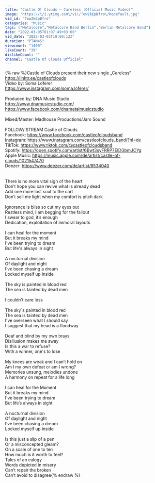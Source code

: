 ```yaml
---
title: "Castle Of Clouds – Careless (Official Music Video)"
image: "https:\/\/i.ytimg.com\/vi\/Tow2kEpBfro\/hqdefault.jpg"
vid_id: "Tow2kEpBfro"
categories: "Music"
tags: ["Metalcore","Metalcore Band Berlin","Berlin Metalcore Band"]
date: "2022-03-05T01:07:49+03:00"
vid_date: "2022-03-03T19:00:12Z"
duration: "PT4M4S"
viewcount: "1400"
likeCount: "29"
dislikeCount: ""
channel: "Castle Of Clouds Official"
---
```

{% raw %}Castle of Clouds present their new single „Careless“<br /><a rel="nofollow" target="blank" href="https://linktr.ee/castleofclouds">https://linktr.ee/castleofclouds</a><br />Video by: Soma Loferer<br /><a rel="nofollow" target="blank" href="https://www.instagram.com/soma.loferer/">https://www.instagram.com/soma.loferer/</a><br /><br />Produced by: DNA Music Studio<br /><a rel="nofollow" target="blank" href="https://www.dnamusicstudio.com/">https://www.dnamusicstudio.com/</a><br /><a rel="nofollow" target="blank" href="https://www.facebook.com/dnametalmusicstudio">https://www.facebook.com/dnametalmusicstudio</a><br /><br />Mixed/Master: Madhouse Productions/Jaro Sound<br /><br />FOLLOW/ STREAM Castle of Clouds<br />Facebook: <a rel="nofollow" target="blank" href="https://www.facebook.com/castleofcloudsband">https://www.facebook.com/castleofcloudsband</a><br />Instagram: <a rel="nofollow" target="blank" href="https://www.instagram.com/castleofclouds_band/?hl=de">https://www.instagram.com/castleofclouds_band/?hl=de</a><br />TikTok: <a rel="nofollow" target="blank" href="https://www.tiktok.com/@castleofcloudsband">https://www.tiktok.com/@castleofcloudsband</a><br />Spotify: <a rel="nofollow" target="blank" href="https://open.spotify.com/artist/6Bwt3syFRRP7ElDGbmJCYg">https://open.spotify.com/artist/6Bwt3syFRRP7ElDGbmJCYg</a><br />Apple Music: <a rel="nofollow" target="blank" href="https://music.apple.com/de/artist/castle-of-clouds/1021547470">https://music.apple.com/de/artist/castle-of-clouds/1021547470</a><br />Deezer: <a rel="nofollow" target="blank" href="https://www.deezer.com/de/artist/8534040">https://www.deezer.com/de/artist/8534040</a><br /><br /><br />There is no more vital sign of the heart<br />Don’t hope you can revive what is already dead<br />Add one more lost soul to the cart<br />Don’t sell me light when my comfort is pitch dark<br /><br />Ignorance is bliss so cut my eyes out<br />Restless mind, I am begging for the fallout<br />I swear to god, it’s enough <br />Dedication, exploitation of immoral layouts<br /><br />I can heal for the moment <br />But it breaks my mind<br />I've been trying to dream<br />But life's always in sight<br /><br />A nocturnal division<br />Of daylight and night<br />I’ve been chasing a dream<br />Locked myself up inside <br /><br />The sky is painted in blood red<br />The sea is tainted by dead men<br /><br />I couldn’t care less<br /><br />The sky´s painted in blood red<br />The sea is tainted by dead men<br />I've overseen what I should say<br />I suggest that my head is a floodway<br /><br />Deaf and blind by my own brays<br />Disillusion makes me sway <br />Is this a war to refuse?<br />With a winner, one's to lose<br /><br />My knees are weak and I can’t hold on<br />Am I my own defeat or am I wrong?<br />Memories unsung, melodies undone<br />A harmony on repeat for a life long<br /><br />I can heal for the Moment <br />But it breaks my mind<br />I've been trying to dream<br />But life’s always in sight<br /><br />A nocturnal division<br />Of daylight and night<br />I’ve been chasing a dream<br />Locked myself up inside <br /><br />Is this just a slip of a pen<br />Or a misconcepted gleam?<br />On a scale of one to ten<br />How much is it worth to feel?<br />Tales of an eulogy<br />Words depicted in misery<br />Can’t repair the broken<br />Can’t avoid to disagree{% endraw %}
